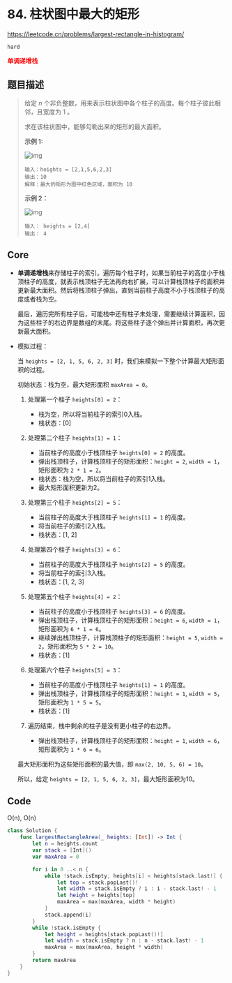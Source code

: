 # 84. 柱状图中最大的矩形

https://leetcode.cn/problems/largest-rectangle-in-histogram/

`hard`

**<font color=red>单调递增栈</font>**

## 题目描述

> 给定 *n* 个非负整数，用来表示柱状图中各个柱子的高度。每个柱子彼此相邻，且宽度为 1 。
>
> 求在该柱状图中，能够勾勒出来的矩形的最大面积。
>
>  
>
> **示例 1:**
>
> ![img](https://assets.leetcode.com/uploads/2021/01/04/histogram.jpg)
>
> ```
> 输入：heights = [2,1,5,6,2,3]
> 输出：10
> 解释：最大的矩形为图中红色区域，面积为 10
> ```
>
> **示例 2：**
>
> ![img](https://assets.leetcode.com/uploads/2021/01/04/histogram-1.jpg)
>
> ```
> 输入： heights = [2,4]
> 输出： 4
> ```

## Core

- **单调递增栈**来存储柱子的索引。遍历每个柱子时，如果当前柱子的高度小于栈顶柱子的高度，就表示栈顶柱子无法再向右扩展，可以计算栈顶柱子的面积并更新最大面积。然后将栈顶柱子弹出，直到当前柱子高度不小于栈顶柱子的高度或者栈为空。

  最后，遍历完所有柱子后，可能栈中还有柱子未处理，需要继续计算面积，因为这些柱子的右边界是数组的末尾。将这些柱子逐个弹出并计算面积，再次更新最大面积。

- 模拟过程：

  当 `heights = [2, 1, 5, 6, 2, 3]` 时，我们来模拟一下整个计算最大矩形面积的过程。

  初始状态：栈为空，最大矩形面积 `maxArea = 0`。

  1. 处理第一个柱子 `heights[0] = 2`：
     - 栈为空，所以将当前柱子的索引0入栈。
     - 栈状态：[0]

  2. 处理第二个柱子 `heights[1] = 1`：
     - 当前柱子的高度小于栈顶柱子 `heights[0] = 2` 的高度。
     - 弹出栈顶柱子，计算栈顶柱子的矩形面积：`height = 2`, `width = 1`，矩形面积为 `2 * 1 = 2`。
     - 栈状态：栈为空，所以将当前柱子的索引1入栈。
     - 最大矩形面积更新为2。

  3. 处理第三个柱子 `heights[2] = 5`：
     - 当前柱子的高度大于栈顶柱子 `heights[1] = 1` 的高度。
     - 将当前柱子的索引2入栈。
     - 栈状态：[1, 2]

  4. 处理第四个柱子 `heights[3] = 6`：
     - 当前柱子的高度大于栈顶柱子 `heights[2] = 5` 的高度。
     - 将当前柱子的索引3入栈。
     - 栈状态：[1, 2, 3]

  5. 处理第五个柱子 `heights[4] = 2`：
     - 当前柱子的高度小于栈顶柱子 `heights[3] = 6` 的高度。
     - 弹出栈顶柱子，计算栈顶柱子的矩形面积：`height = 6`, `width = 1`，矩形面积为 `6 * 1 = 6`。
     - 继续弹出栈顶柱子，计算栈顶柱子的矩形面积：`height = 5`, `width = 2`，矩形面积为 `5 * 2 = 10`。
     - 栈状态：[1]

  6. 处理第六个柱子 `heights[5] = 3`：
     - 当前柱子的高度小于栈顶柱子 `heights[1] = 1` 的高度。
     - 弹出栈顶柱子，计算栈顶柱子的矩形面积：`height = 1`, `width = 5`，矩形面积为 `1 * 5 = 5`。
     - 栈状态：[1]

  7. 遍历结束，栈中剩余的柱子是没有更小柱子的右边界。
     - 弹出栈顶柱子，计算栈顶柱子的矩形面积：`height = 1`, `width = 6`，矩形面积为 `1 * 6 = 6`。

  最大矩形面积为这些矩形面积的最大值，即 `max(2, 10, 5, 6) = 10`。

  所以，给定 `heights = [2, 1, 5, 6, 2, 3]`，最大矩形面积为10。

## Code

O(n), O(n)

```swift
class Solution {
    func largestRectangleArea(_ heights: [Int]) -> Int {
        let n = heights.count
        var stack = [Int]()
        var maxArea = 0

        for i in 0 ..< n {
            while !stack.isEmpty, heights[i] < heights[stack.last!] {
                let top = stack.popLast()!
                let width = stack.isEmpty ? i : i - stack.last! - 1
                let height = heights[top]
                maxArea = max(maxArea, width * height)
            }
            stack.append(i)
        }
        while !stack.isEmpty {
            let height = heights[stack.popLast()!]
            let width = stack.isEmpty ? n : n - stack.last! - 1
            maxArea = max(maxArea, height * width)
        }
        return maxArea
    }
}
```

